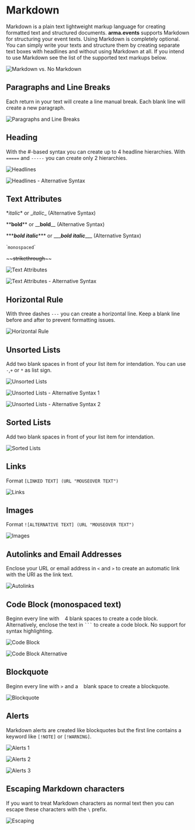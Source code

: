 # Markdown

Markdown is a plain text lightweight markup language for creating formatted text and structured documents. **arma.events** supports Markdown for structuring your event texts. Using Markdown is completely optional. You can simply write your texts and structure them by creating separate text boxes with headlines and without using Markdown at all. If you intend to use Markdown see the list of the supported text markups below.

![Markdown vs. No Markdown](images/markdown-vs-no-markdown.png "Markdown vs. No Markdown")

## Paragraphs and Line Breaks

Each return in your text will create a line manual break. Each blank line will create a new paragraph.

![Paragraphs and Line Breaks](images/paragraphs-and-line-breaks.png "Paragraphs and Line Breaks")

## Heading

With the #-based syntax you can create up to 4 headline hierarchies. With `=====` and `-----` you can create only 2 hierarchies.

![Headlines](images/headlines.png "Headlines")

![Headlines - Alternative Syntax](images/alt-headlines.png "Headlines - Alternative Syntax")

## Text Attributes

\**italic*\* or \__italic_\_ (Alternative Syntax)

\*\***bold**\*\* or \_\___bold__\_\_ (Alternative Syntax)

\*\*\****bold italic***\*\*\* or \_\_\____bold italic___\_\_\_ (Alternative Syntax)

\``monospaced`\`

\~\~~~strikethrough~~\~\~

![Text Attributes](images/text-attributes.png "Text Attributes")

![Text Attributes - Alternative  Syntax](images/alt-text-attributes.png "Text Attributes - Alternative Syntax")

## Horizontal Rule

With three dashes `---` you can create a horizontal line. Keep a blank line before and after to prevent formatting issues.

![Horizontal Rule](images/horizontal-rule.png "Horizontal Rule")

## Unsorted Lists

Add two blank spaces in front of your list item for intendation. You can use `-`,`+` or `*` as list sign.

![Unsorted Lists](images/unsorted-lists.png "Unsorted Lists")

![Unsorted Lists - Alternative Syntax 1](images/alt-unsorted-lists.png "Unsorted Lists - Alternative Syntax 1")

![Unsorted Lists - Alternative Syntax 2](images/alt2-unsorted-lists.png "Unsorted Lists - Alternative Syntax 2")

## Sorted Lists

Add two blank spaces in front of your list item for intendation.

![Sorted Lists](images/sorted-lists.png "Sorted Lists")

## Links

Format `[LINKED TEXT] (URL "MOUSEOVER TEXT")`

![Links](images/links.png "Links")

## Images

Format `![ALTERNATIVE TEXT] (URL "MOUSEOVER TEXT")`

![Images](images/images.png "Images")

## Autolinks and Email Addresses

Enclose your URL or email address in `<` and `>` to create an automatic link with the URI as the link text.

![Autolinks](images/autolinks.png "Autolinks")

## Code Block (monospaced text)

Beginn every line with ` ` 4 blank spaces to create a code block. Alternatively, enclose the text in ` ``` ` to create a code block. No support for syntax highlighting.

![Code Block](images/code-block.png "Code Block")

![Code Block Alternative](images/alt-code-block.png "Code Block Alternative")

## Blockquote

Beginn every line with `>` and a ` ` blank space to create a blockquote.

![Blockquote](images/blockquote.png "Blockquote")

## Alerts

Markdown alerts are created like blockquotes but the first line contains a keyword like `[!NOTE]` or `[!WARNING]`.

![Alerts 1](images/alerts-1.png "Alerts 1")

![Alerts 2](images/alerts-2.png "Alerts 2")

![Alerts 3](images/alerts-3.png "Alerts 3")

## Escaping Markdown characters

If you want to treat Markdown characters as normal text then you can escape these characters with the `\` prefix.

![Escaping](images/escaping.png "Escaping")
